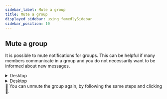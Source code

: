 ```yaml
---
sidebar_label: Mute a group
title: Mute a group
displayed_sidebar: using_famedlySidebar
sidebar_position: 10
---
```

## Mute a group

It is possible to mute notifications for groups. This can be helpful if many members communicate in a group and you do not necessarily want to be informed about new messages.


<details>
<summary>Desktop</summary>

1. Click ℹ in the top right corner of a group's screen to open the group details.
2. Click on 🔔 to mute the group.

</details>

<details>
<summary>Desktop</summary>

1. Tap the header of a group to open the group details.
2. Tap 🔔 to mute the group.

</details>

<aside>
🚧 You can unmute the group again, by following the same steps and clicking 🔕.

</aside>
